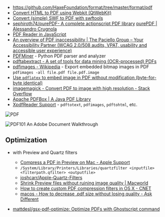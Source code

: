 - https://github.com/HaxeFoundation/format/tree/master/format/pdf
- [Convert HTML to PDF using Webkit (QtWebKit)](https://github.com/wkhtmltopdf/wkhtmltopdf)
- [Convert (simple) SWF to PDF with swftools](https://gist.github.com/mems/5301297)
- [sephiroth74/purePDF- A complete actionscript PDF library](https://github.com/sephiroth74/purePDF) [purePDF | Alessandro Crugnola](http://blog.sephiroth.it/projects/purepdf/)
- [PDF Reader in JavaScript](https://github.com/mozilla/pdf.js)
- [An overview of PDF inaccessibility | The Paciello Group – Your Accessibility Partner (WCAG 2.0/508 audits, VPAT, usability and accessible user experience)](https://www.paciellogroup.com/blog/2017/02/pdf-inaccessibility/)
- [PDFMiner](http://www.unixuser.org/~euske/python/pdfminer/) - Python PDF parser and analyzer
- [pdftabextract - A set of tools for data mining (OCR-processed) PDFs](https://github.com/WZBSocialScienceCenter/pdftabextract)
- [pdfimages - Wikipedia](https://en.wikipedia.org/wiki/Pdfimages) - Export embedded bitmap images in PDF `pdfimages -all file.pdf file.pdf.image`
- [Use `pdflatex` to embed image in PDF without modification (byte-for-byte identical)](https://askubuntu.com/questions/776679/why-are-the-images-produced-by-pdfimages-different-when-using-the-all-flag#778395)
- [imagemagick - Convert PDF to image with high resolution - Stack Overflow](https://stackoverflow.com/questions/6605006/convert-pdf-to-image-with-high-resolution#6605085)
- [Apache PDFBox | A Java PDF Library](https://pdfbox.apache.org/)
- [XpdfReader Support](https://www.xpdfreader.com/support.html) - `pdftotext`, `pdfimages`, `pdftohtml`, etc.

![PDF](PDF.png)

![PDF101 An Adobe Document Walkthrough](PDF101%20an%20Adobe%20document%20walkthrough.png)

## Optimization

- with Preview and Quartz filters
	- [Compress a PDF in Preview on Mac - Apple Support](https://support.apple.com/guide/preview/compress-a-pdf-prvw1509/mac)
	- `/System/Library/Printers/Libraries/quartzfilter <inputfile> <filterpath.qfilter> <outputfile>`
	- [joshcarr/Apple-Quartz-Filters](https://github.com/joshcarr/Apple-Quartz-Filters)
	- [Shrink Preview files without ruining image quality | Macworld](https://www.macworld.com/article/1168311/shrink-preview-files-without-ruining-image-quality.html)
	- [How to create custom PDF compression filters in OS X - CNET](https://www.cnet.com/how-to/how-to-create-custom-pdf-compression-filters-in-os-x/)
	- [macos - How to decrease .pdf size without losing quality - Ask Different](https://apple.stackexchange.com/questions/297417/how-to-decrease-pdf-size-without-losing-quality)

- [mattdesl/gsx-pdf-optimize: Optimize PDFs with Ghostscript command](https://github.com/mattdesl/gsx-pdf-optimize)
